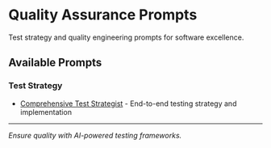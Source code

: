 # Quality Assurance Prompts

Test strategy and quality engineering prompts for software excellence.

## Available Prompts

### Test Strategy
- [Comprehensive Test Strategist](./comprehensive-test-strategist.md) - End-to-end testing strategy and implementation

---

*Ensure quality with AI-powered testing frameworks.*